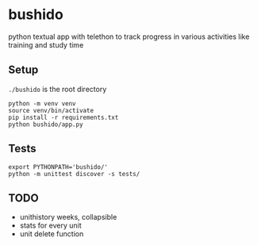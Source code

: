 # bushido
python textual app with telethon to track progress in various activities like training and study time

## Setup
`./bushido` is the root directory

```
python -m venv venv 
source venv/bin/activate
pip install -r requirements.txt
python bushido/app.py
```

## Tests
```
export PYTHONPATH='bushido/'
python -m unittest discover -s tests/
```

## TODO
* unithistory weeks, collapsible
* stats for every unit
* unit delete function
